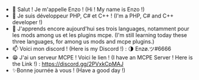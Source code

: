 - 👋 Salut ! Je m'appelle Enzo ! (Hi ! My name is Enzo !)
- 👀 Je suis développeur PHP, C# et C++ ! (I'm a PHP, C# and C++ developer !)
- 🌱 J'apprends encore aujourd'hui ses trois languages, notamment pour les mods among us et les plugins mcpe. (I'm still learning today these three languages, for among us mods and mcpe plugins.)
- 📫 Voici mon discord ! (Here is my Discord !) : 🌗 Enzø.ツ#6666
- 😁 J'ai un serveur MCPE ! Voici le lien ! (I have an MCPE Server ! Here is the Link !) : https://discord.gg/2PVxkCpMAJ
- ✨Bonne journée à vous ! (Have a good day !)

<!---
Nya-Enzo/Nya-Enzo is a ✨ special ✨ repository because its `README.md` (this file) appears on your GitHub profile.
You can click the Preview link to take a look at your changes.
--->
